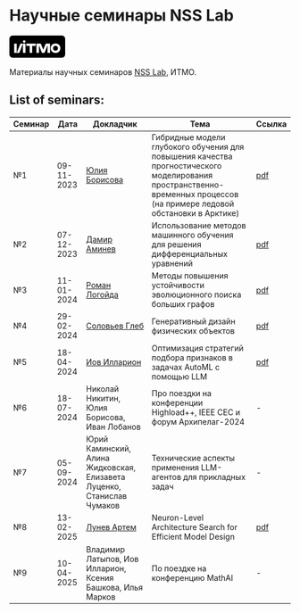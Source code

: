 # Научные семинары NSS Lab
[![Acknowledgement ITMO](https://github.com/ITMO-NSS-team/open-source-ops/raw/master/badges/ITMO_badge_rus.svg)](https://itmo.ru/)

Материалы научных семинаров [NSS Lab](https://itmo-nss-team.github.io), ИТМО.

## List of seminars:

| Семинар  | Дата | Докладчик | Тема | Ссылка |
| ------------- | ------------- | ------------- | ------------- | ------------- |
| №1  | 09-11-2023  | [Юлия Борисова](https://github.com/ChrisLisbon) | Гибридные модели глубокого обучения для повышения качества прогностического моделирования пространственно-временных процессов (на примере ледовой обстановки в Арктике) | [pdf](./seminar1_ice_10112023/borisova_seminar.pdf) |
| №2  | 07-12-2023  | [Дамир Аминев](https://github.com/aminevdom) | Использование методов машинного обучения для решения дифференциальных уравнений | [pdf](./seminar2_solver_07122023/aminev_seminar.pdf) |
| №3  | 11-01-2024  | [Роман Логойда](https://github.com/rlog58) | Методы повышения устойчивости эволюционного поиска больших графов | [pdf](./seminar3_es_11012024/logoida_seminar.pdf) |
| №4  | 29-02-2024  | [Соловьев Глеб](https://github.com/SoloWayG) | Генеративный дизайн физических объектов | [pdf](./seminar4_gen_design/Solovev_seminar.pdf) |
| №5  | 18-04-2024  | [Иов Илларион](https://github.com/AngrySigma) | Оптимизация стратегий подбора признаков в задачах AutoML с помощью LLM | [pdf](./seminar5_llm_fe_18042024/iov_seminar.pdf) |
| №6  | 18-07-2024  | Николай Никитин, Юлия Борисова, Иван Лобанов | Про поездки на конференции Highload++, IEEE CEC и форум Архипелаг-2024 | - |
| №7  | 05-09-2024  | Юрий Каминский, Алина Жидковская, Елизавета Луценко, Станислав Чумаков | Технические аспекты применения LLM-агентов для прикладных задач  | - |
| №8  | 13-02-2025  | [Лунев Артем](https://github.com/artemlunev2000) | Neuron-Level Architecture Search for Efficient Model Design | [pdf](./seminar8_nas/lunev_seminar.pdf) |
| №9  | 10-04-2025  | Владимир Латыпов, Иов Илларион, Ксения Башкова, Илья Марков | По поездке на конференцию MathAI | - |

